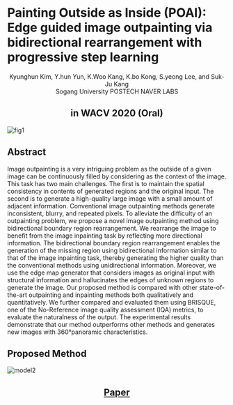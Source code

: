 # Painting Outside as Inside (POAI): Edge guided image outpainting via bidirectional rearrangement with progressive step learning

<!-- You can use the [editor on GitHub](https://github.com/GODGANG4885/Painting_Outside_as_Inside-POAI-/edit/gh-pages/index.md) to maintain and preview the content for your website in Markdown files. -->
 <center>Kyunghun Kim, Y.hun Yun, K.Woo Kang, K.bo Kong, S.yeong Lee, and Suk-Ju Kang</center>  
 
 <center>  Sogang University  POSTECH  NAVER LABS</center>  
 
##  <center> in WACV 2020 (Oral)</center>  


![fig1](https://user-images.githubusercontent.com/36159663/120644590-77ea5200-c4b2-11eb-9e39-45ba369f36c5.png)

## Abstract  

Image outpainting is a very intriguing problem as the outside of a given image can be continuously filled by considering as the context of the image. This task has two main
challenges. The first is to maintain the spatial consistency in contents of generated regions and the original input. The second is to generate a high-quality large image with a small amount of adjacent information. Conventional image outpainting methods generate inconsistent, blurry, and repeated pixels. To alleviate the difficulty of an outpainting problem, we propose a novel image outpainting method using bidirectional boundary region rearrangement. We rearrange the image to benefit from the image inpainting task by reflecting more directional information. The bidirectional boundary region rearrangement enables the generation of the missing region using bidirectional information similar to that of the image inpainting task, thereby generating the higher quality than the conventional methods using unidirectional information. Moreover, we use the edge map generator that considers images as original input with structural information and hallucinates the edges of unknown regions to generate the image. Our proposed method is compared with other state-of-the-art outpainting and inpainting methods both qualitatively and quantitatively. We further compared and evaluated them using BRISQUE, one of the No-Reference image quality assessment (IQA) metrics, to evaluate the naturalness of the output. The experimental results demonstrate that our method outperforms other methods and generates new images with 360°panoramic characteristics.

## Proposed Method
![model2](https://user-images.githubusercontent.com/36159663/120647203-4b840500-c4b5-11eb-91df-1053f4e71ceb.png)

## <center> [Paper](https://openaccess.thecvf.com/content/WACV2021/html/Kim_Painting_Outside_As_Inside_Edge_Guided_Image_Outpainting_via_Bidirectional_WACV_2021_paper.html,"paper") </center>
